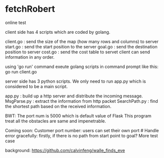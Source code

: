 # fetchRobert
online test

client side has 4 scripts which are coded by golang.

client.go : send the size of the map (how many rows and columns) to server
start.go : send the start position to the server
goal.go : send the destination position to server
cost.go : send the cost table to servet
client can send information in any order.

using 'go run' command exeute golang scripts in command prompt like this:
go run client.go



server side has 3 python scripts.
We only need to run app.py which is considered to be a main script.

app.py : build up a http server and distribute the incoming message.
MsgParse.py : extract the information from http packet
SearchPath.py : find the shortest path based on the received information.

BWT:
The port num is 5000 which is default value of Flask
This program treat all the obstacles are same and impenetrable.

Coming soon:
Customer port number: users can set their own port #
Handle error gracefully: firstly, if there is no path from start point to goal?
More test case

background:
https://github.com/calvinfeng/walle_finds_eve
